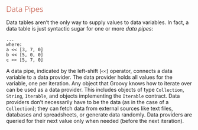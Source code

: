 <style>
h1,h2,h3,h4{font-family: "Open Sans","DejaVu Sans",sans-serif;font-weight: 300;font-style: normal; color: #ba3925;text-rendering: optimizeLegibility; margin-top: 1em; margin-bottom: .5em;}
h1{color: rgba(0,0,0,.85);}
blockquote{color: #998;font-style: italic;}
</style>

## Data Pipes

Data tables aren’t the only way to supply values to data variables. In fact, a data table is just syntactic sugar for one or more *data pipes*:

    ...
    where:
    a << [3, 7, 0]
    b << [5, 0, 0]
    c << [5, 7, 0]


A data pipe, indicated by the left-shift (`<<`) operator, connects a data variable to a data provider. The data provider holds all values for the variable, one per iteration. Any object that Groovy knows how to iterate over can be used as a data provider. This includes objects of type `Collection`, `String`, `Iterable`, and objects implementing the `Iterable` contract. Data providers don’t necessarily have to be the data (as in the case of a `Collection`); they can fetch data from external sources like text files, databases and spreadsheets, or generate data randomly. Data providers are queried for their next value only when needed (before the next iteration).